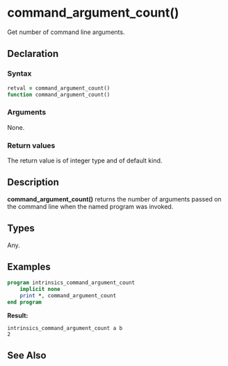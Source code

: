 # command_argument_count()

Get number of command line arguments.

## Declaration

### Syntax

```fortran
retval = command_argument_count()
function command_argument_count()
```

### Arguments

None.

### Return values

The return value is of integer type and of default kind.

## Description

**command_argument_count()** returns the number of arguments passed on the
command line when the named program was invoked.

## Types

Any.

## Examples

```fortran
program intrinsics_command_argument_count
    implicit none
	print *, command_argument_count
end program
```

**Result:**

```
intrinsics_command_argument_count a b
2
```

## See Also
